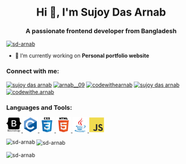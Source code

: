 <h1 align="center">Hi 👋, I'm Sujoy Das Arnab</h1>
<h3 align="center">A passionate frontend developer from Bangladesh</h3>

<p align="left"> <a href="https://github.com/ryo-ma/github-profile-trophy"><img src="https://github-profile-trophy.vercel.app/?username=sd-arnab" alt="sd-arnab" /></a> </p>

- 🔭 I’m currently working on **Personal portfolio website**

<h3 align="left">Connect with me:</h3>
<p align="left">
<a href="https://fb.com/sujoy das arnab" target="blank"><img align="center" src="https://raw.githubusercontent.com/rahuldkjain/github-profile-readme-generator/master/src/images/icons/Social/facebook.svg" alt="sujoy das arnab" height="30" width="40" /></a>
<a href="https://instagram.com/arnab__09" target="blank"><img align="center" src="https://raw.githubusercontent.com/rahuldkjain/github-profile-readme-generator/master/src/images/icons/Social/instagram.svg" alt="arnab__09" height="30" width="40" /></a>
<a href="https://www.codechef.com/users/codewithearnab" target="blank"><img align="center" src="https://cdn.jsdelivr.net/npm/simple-icons@3.1.0/icons/codechef.svg" alt="codewithearnab" height="30" width="40" /></a>
<a href="https://www.hackerrank.com/sujoy das arnab" target="blank"><img align="center" src="https://raw.githubusercontent.com/rahuldkjain/github-profile-readme-generator/master/src/images/icons/Social/hackerrank.svg" alt="sujoy das arnab" height="30" width="40" /></a>
<a href="https://codeforces.com/profile/codewithe.arnab" target="blank"><img align="center" src="https://raw.githubusercontent.com/rahuldkjain/github-profile-readme-generator/master/src/images/icons/Social/codeforces.svg" alt="codewithe.arnab" height="30" width="40" /></a>
</p>

<h3 align="left">Languages and Tools:</h3>
<p align="left"> <a href="https://getbootstrap.com" target="_blank" rel="noreferrer"> <img src="https://raw.githubusercontent.com/devicons/devicon/master/icons/bootstrap/bootstrap-plain-wordmark.svg" alt="bootstrap" width="40" height="40"/> </a> <a href="https://www.cprogramming.com/" target="_blank" rel="noreferrer"> <img src="https://raw.githubusercontent.com/devicons/devicon/master/icons/c/c-original.svg" alt="c" width="40" height="40"/> </a> <a href="https://www.w3schools.com/css/" target="_blank" rel="noreferrer"> <img src="https://raw.githubusercontent.com/devicons/devicon/master/icons/css3/css3-original-wordmark.svg" alt="css3" width="40" height="40"/> </a> <a href="https://www.w3.org/html/" target="_blank" rel="noreferrer"> <img src="https://raw.githubusercontent.com/devicons/devicon/master/icons/html5/html5-original-wordmark.svg" alt="html5" width="40" height="40"/> </a> <a href="https://www.java.com" target="_blank" rel="noreferrer"> <img src="https://raw.githubusercontent.com/devicons/devicon/master/icons/java/java-original.svg" alt="java" width="40" height="40"/> </a> <a href="https://developer.mozilla.org/en-US/docs/Web/JavaScript" target="_blank" rel="noreferrer"> <img src="https://raw.githubusercontent.com/devicons/devicon/master/icons/javascript/javascript-original.svg" alt="javascript" width="40" height="40"/> </a> </p>

<p><img align="left" src="https://github-readme-stats.vercel.app/api/top-langs?username=sd-arnab&show_icons=true&locale=en&layout=compact" alt="sd-arnab" /></p>

<p>&nbsp;<img align="center" src="https://github-readme-stats.vercel.app/api?username=sd-arnab&show_icons=true&locale=en" alt="sd-arnab" /></p>

<p><img align="center" src="https://github-readme-streak-stats.herokuapp.com/?user=sd-arnab&" alt="sd-arnab" /></p>
